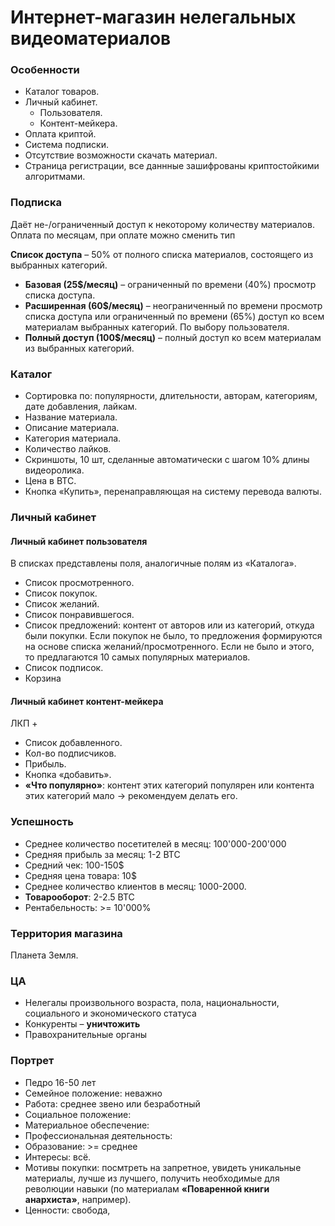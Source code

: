 # Интернет-магазин нелегальных видеоматериалов
### Особенности
* Каталог товаров.
* Личный кабинет.
    * Пользователя.
    * Контент-мейкера.
* Оплата криптой.
* Система подписки.
* Отсутствие возможности скачать материал.
* Страница регистрации, все даннные зашифрованы криптостойкими алгоритмами.


### Подписка
Даёт не-/ограниченный доступ к некоторому количеству материалов. <br>
Оплата по месяцам, при оплате можно сменить тип <br>

**Список доступа** – 50% от полного списка материалов, состоящего из выбранных категорий.

* **Базовая (25$/месяц)** – ограниченный по времени (40%) просмотр списка доступа.
* **Расширенная (60$/месяц)** – неограниченный по времени просмотр списка доступа или ограниченный по времени (65%) доступ ко всем материалам выбранных категорий. По выбору пользователя.
* **Полный доступ (100$/месяц)** – полный доступ ко всем материалам из выбранных категорий.


### Каталог
* Сортировка по: популярности, длительности, авторам, категориям, дате добавления, лайкам.
* Название материала.
* Описание материала.
* Категория материала.
* Количество лайков.
* Скриншоты, 10 шт, сделанные автоматически с шагом 10% длины видеоролика.
* Цена в BTC.
* Кнопка «Купить», перенаправляющая на систему перевода валюты.


### Личный кабинет
#### Личный кабинет пользователя
В списках представлены поля, аналогичные полям из «Каталога».
* Список просмотренного.
* Список покупок.
* Список желаний.
* Список понравившегося.
* Список предложений: контент от авторов или из категорий, откуда были покупки. Если покупок не было, то предложения формируются на основе списка желаний/просмотренного. Если не было и этого, то предлагаются 10 самых популярных материалов.
* Список подписок.
* Корзина


#### Личный кабинет контент-мейкера
ЛКП + 
* Список добавленного.
* Кол-во подписчиков.
* Прибыль.
* Кнопка «добавить». 
* **«Что популярно»**: контент этих категорий популярен или контента этих категорий мало -> рекомендуем делать его.


### Успешность
* Среднее количество посетителей в месяц: 100'000-200'000
* Средняя прибыль за месяц: 1-2 BTC
* Средний чек: 100-150$
* Средняя цена товара: 10$
* Среднее количество клиентов в месяц: 1000-2000.
* **Товарооборот**: 2-2.5 BTC
* Рентабельность: >= 10'000%


### Территория магазина
Планета Земля.


### ЦА
* Нелегалы произвольного возраста, пола, национальности, социального и экономического статуса
* Конкуренты – **уничтожить**
* Правохранительные органы


### Портрет 
* Педро 16-50 лет
* Семейное положение: неважно
* Работа: среднее звено или безработный
* Социальное положение: 
* Материальное обеспечение:  
* Профессиональная деятельность: 
* Образование: >= среднее
* Интересы: всё.
* Мотивы покупки: посмтреть на запретное, увидеть уникальные материалы, лучше из лучшего, получить необходимые для революции навыки (по материалам **«Поваренной книги анархиста»**, например).
* Ценности: свобода, 

